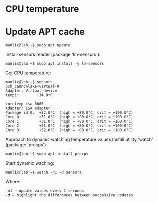 # CPU temperature

# Update APT cache
```
manlix@lab:~$ sudo apt update
```

Install sensors reader (package 'lm-sensors'):
```
manlix@lab:~$ sudo apt install -y lm-sensors
```

Get CPU temperature:
```
manlix@lab:~$ sensors
pch_cannonlake-virtual-0
Adapter: Virtual device
temp1:        +34.0°C  

coretemp-isa-0000
Adapter: ISA adapter
Package id 0:  +32.0°C  (high = +80.0°C, crit = +100.0°C)
Core 0:        +31.0°C  (high = +80.0°C, crit = +100.0°C)
Core 1:        +31.0°C  (high = +80.0°C, crit = +100.0°C)
Core 2:        +31.0°C  (high = +80.0°C, crit = +100.0°C)
Core 3:        +32.0°C  (high = +80.0°C, crit = +100.0°C)
```

Approach to dynamic watching temperature values
Install utility 'watch' (package: 'procps')

```
manlix@lab:~$ sudo apt install procps
```

Start dynamic waching:

```
manlix@lab:~$ watch -n1 -d sensors
```

Where:
```
-n1 — update values every 1 seconds
-d — highlight the differences between successive updates
```
